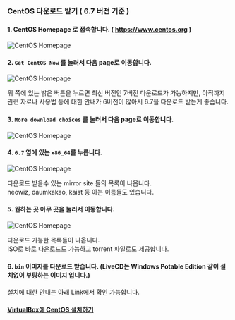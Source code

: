 ### CentOS 다운로드 받기 ( 6.7 버전 기준 )

#### 1. CentOS Homepage 로 접속합니다. ( <https://www.centos.org> )

![CentOS Homepage](https://github.com/icysword/Study/wiki/Linux/CentOS/image/CentOS.download.01.png)

#### 2. `Get CentOS Now` 를 눌러서 다음 page로 이동합니다.

![CentOS Homepage](https://github.com/icysword/Study/wiki/Linux/CentOS/image/CentOS.download.02.png)

위 쪽에 있는 밝은 버튼을 누르면 최신 버전인 7버전 다운로드가 가능하지만, 아직까지 관련 자료나 사용법 등에 대한 안내가 6버전이 많아서 6.7을 다운로드 받는게 좋습니다.

#### 3. `More download choices` 를 눌러서 다음 page로 이동합니다.

![CentOS Homepage](https://github.com/icysword/Study/wiki/Linux/CentOS/image/CentOS.download.03.png)

#### 4. `6.7` 옆에 있는 `x86_64`를 누릅니다.

![CentOS Homepage](https://github.com/icysword/Study/wiki/Linux/CentOS/image/CentOS.download.04.png)

다운로드 받을수 있는 mirror site 들의 목록이 나옵니다.  
neowiz, daumkakao, kaist 등 아는 이름들도 있습니다.  

#### 5. 원하는 곳 아무 곳을 눌러서 이동합니다.

![CentOS Homepage](https://github.com/icysword/Study/wiki/Linux/CentOS/image/CentOS.download.05.png)

다운로드 가능한 목록들이 나옵니다.  
ISO로 바로 다운로드도 가능하고 torrent 파일로도 제공합니다.  

#### 6. `bin` 이미지를 다운로드 받습니다. (LiveCD는 Windows Potable Edition 같이 설치없이 부팅하는 이미지 입니다.)

설치에 대한 안내는 아래 Link에서 확인 가능합니다.

#### [VirtualBox에 CentOS 설치하기](https://github.com/icysword/Study/wiki/Linux.CentOS.VirtualBoxInstall)